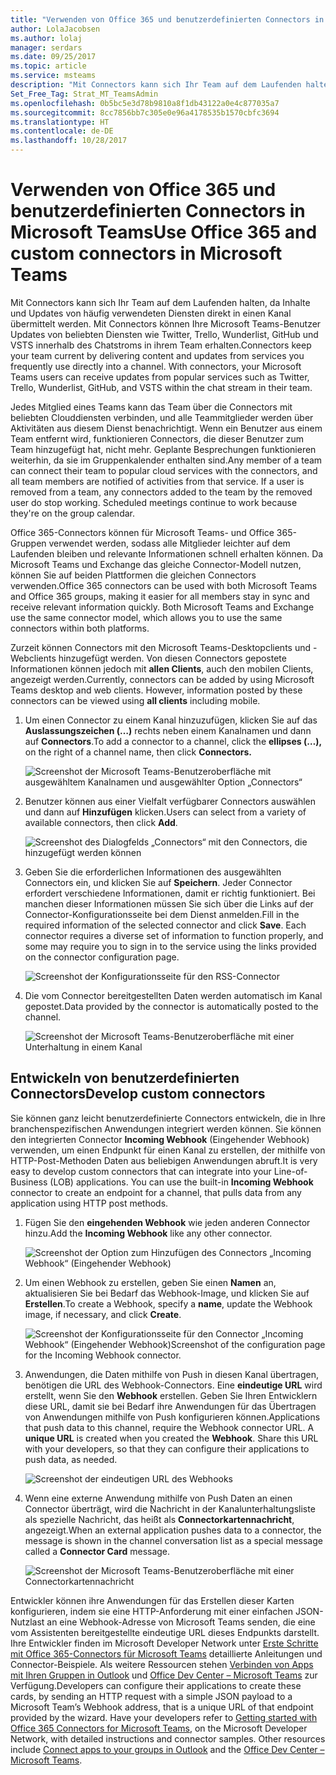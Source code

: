 ```yaml
---
title: "Verwenden von Office 365 und benutzerdefinierten Connectors in Microsoft Teams | Microsoft-Support"
author: LolaJacobsen
ms.author: lolaj
manager: serdars
ms.date: 09/25/2017
ms.topic: article
ms.service: msteams
description: "Mit Connectors kann sich Ihr Team auf dem Laufenden halten, da Inhalte und Updates von häufig verwendeten Diensten direkt in einen Kanal übermittelt werden."
Set_Free_Tag: Strat_MT_TeamsAdmin
ms.openlocfilehash: 0b5bc5e3d78b9810a8f1db43122a0e4c877035a7
ms.sourcegitcommit: 8cc7856bb7c305e0e96a4178535b1570cbfc3694
ms.translationtype: HT
ms.contentlocale: de-DE
ms.lasthandoff: 10/28/2017
---
```

<a name="use-office-365-and-custom-connectors-in-microsoft-teams"></a><span data-ttu-id="3f139-103">Verwenden von Office 365 und benutzerdefinierten Connectors in Microsoft Teams</span><span class="sxs-lookup"><span data-stu-id="3f139-103">Use Office 365 and custom connectors in Microsoft Teams</span></span>
=======================================================

<span data-ttu-id="3f139-p101">Mit Connectors kann sich Ihr Team auf dem Laufenden halten, da Inhalte und Updates von häufig verwendeten Diensten direkt in einen Kanal übermittelt werden. Mit Connectors können Ihre Microsoft Teams-Benutzer Updates von beliebten Diensten wie Twitter, Trello, Wunderlist, GitHub und VSTS innerhalb des Chatstroms in ihrem Team erhalten.</span><span class="sxs-lookup"><span data-stu-id="3f139-p101">Connectors keep your team current by delivering content and updates from services you frequently use directly into a channel. With connectors, your Microsoft Teams users can receive updates from popular services such as Twitter, Trello, Wunderlist, GitHub, and VSTS within the chat stream in their team.</span></span>

<span data-ttu-id="3f139-p102">Jedes Mitglied eines Teams kann das Team über die Connectors mit beliebten Clouddiensten verbinden, und alle Teammitglieder werden über Aktivitäten aus diesem Dienst benachrichtigt. Wenn ein Benutzer aus einem Team entfernt wird, funktionieren Connectors, die dieser Benutzer zum Team hinzugefügt hat, nicht mehr. Geplante Besprechungen funktionieren weiterhin, da sie im Gruppenkalender enthalten sind.</span><span class="sxs-lookup"><span data-stu-id="3f139-p102">Any member of a team can connect their team to popular cloud services with the connectors, and all team members are notified of activities from that service. If a user is removed from a team, any connectors added to the team by the removed user do stop working. Scheduled meetings continue to work because they're on the group calendar.</span></span>

<span data-ttu-id="3f139-p103">Office 365-Connectors können für Microsoft Teams- und Office 365-Gruppen verwendet werden, sodass alle Mitglieder leichter auf dem Laufenden bleiben und relevante Informationen schnell erhalten können. Da Microsoft Teams und Exchange das gleiche Connector-Modell nutzen, können Sie auf beiden Plattformen die gleichen Connectors verwenden.</span><span class="sxs-lookup"><span data-stu-id="3f139-p103">Office 365 connectors can be used with both Microsoft Teams and Office 365 groups, making it easier for all members stay in sync and receive relevant information quickly. Both Microsoft Teams and Exchange use the same connector model, which allows you to use the same connectors within both platforms.</span></span>

<span data-ttu-id="3f139-p104">Zurzeit können Connectors mit den Microsoft Teams-Desktopclients und -Webclients hinzugefügt werden. Von diesen Connectors gepostete Informationen können jedoch mit **allen Clients**, auch den mobilen Clients, angezeigt werden.</span><span class="sxs-lookup"><span data-stu-id="3f139-p104">Currently, connectors can be added by using Microsoft Teams desktop and web clients. However, information posted by these connectors can be viewed using **all clients** including mobile.</span></span>

1.  <span data-ttu-id="3f139-113">Um einen Connector zu einem Kanal hinzuzufügen, klicken Sie auf das **Auslassungszeichen (…)** rechts neben einem Kanalnamen und dann auf **Connectors**.</span><span class="sxs-lookup"><span data-stu-id="3f139-113">To add a connector to a channel, click the **ellipses (…),** on the right of a channel name, then click **Connectors.**</span></span>

    ![Screenshot der Microsoft Teams-Benutzeroberfläche mit ausgewähltem Kanalnamen und ausgewählter Option „Connectors“](media/Use_Office_365_and_custom_connectors_in_Microsoft_Teams_image1.png)

2.  <span data-ttu-id="3f139-115">Benutzer können aus einer Vielfalt verfügbarer Connectors auswählen und dann auf **Hinzufügen** klicken.</span><span class="sxs-lookup"><span data-stu-id="3f139-115">Users can select from a variety of available connectors, then click **Add**.</span></span>

    ![Screenshot des Dialogfelds „Connectors“ mit den Connectors, die hinzugefügt werden können](media/Use_Office_365_and_custom_connectors_in_Microsoft_Teams_image2.png)

3.  <span data-ttu-id="3f139-p105">Geben Sie die erforderlichen Informationen des ausgewählten Connectors ein, und klicken Sie auf **Speichern**. Jeder Connector erfordert verschiedene Informationen, damit er richtig funktioniert. Bei manchen dieser Informationen müssen Sie sich über die Links auf der Connector-Konfigurationsseite bei dem Dienst anmelden.</span><span class="sxs-lookup"><span data-stu-id="3f139-p105">Fill in the required information of the selected connector and click **Save**. Each connector requires a diverse set of information to function properly, and some may require you to sign in to the service using the links provided on the connector configuration page.</span></span>

    ![Screenshot der Konfigurationsseite für den RSS-Connector](media/Use_Office_365_and_custom_connectors_in_Microsoft_Teams_image3.png)

4.  <span data-ttu-id="3f139-120">Die vom Connector bereitgestellten Daten werden automatisch im Kanal gepostet.</span><span class="sxs-lookup"><span data-stu-id="3f139-120">Data provided by the connector is automatically posted to the channel.</span></span>

    ![Screenshot der Microsoft Teams-Benutzeroberfläche mit einer Unterhaltung in einem Kanal](media/Use_Office_365_and_custom_connectors_in_Microsoft_Teams_image4.png)

<a name="develop-custom-connectors"></a><span data-ttu-id="3f139-122">Entwickeln von benutzerdefinierten Connectors</span><span class="sxs-lookup"><span data-stu-id="3f139-122">Develop custom connectors</span></span>
-----------------------------

<span data-ttu-id="3f139-p106">Sie können ganz leicht benutzerdefinierte Connectors entwickeln, die in Ihre branchenspezifischen Anwendungen integriert werden können. Sie können den integrierten Connector **Incoming Webhook** (Eingehender Webhook) verwenden, um einen Endpunkt für einen Kanal zu erstellen, der mithilfe von HTTP-Post-Methoden Daten aus beliebigen Anwendungen abruft.</span><span class="sxs-lookup"><span data-stu-id="3f139-p106">It is very easy to develop custom connectors that can integrate into your Line-of-Business (LOB) applications. You can use the built-in **Incoming Webhook** connector to create an endpoint for a channel, that pulls data from any application using HTTP post methods.</span></span>

1.  <span data-ttu-id="3f139-125">Fügen Sie den **eingehenden Webhook** wie jeden anderen Connector hinzu.</span><span class="sxs-lookup"><span data-stu-id="3f139-125">Add the **Incoming Webhook** like any other connector.</span></span>

    ![Screenshot der Option zum Hinzufügen des Connectors „Incoming Webhook“ (Eingehender Webhook)](media/Use_Office_365_and_custom_connectors_in_Microsoft_Teams_image5.png)

2.  <span data-ttu-id="3f139-127">Um einen Webhook zu erstellen, geben Sie einen **Namen** an, aktualisieren Sie bei Bedarf das Webhook-Image, und klicken Sie auf **Erstellen**.</span><span class="sxs-lookup"><span data-stu-id="3f139-127">To create a Webhook, specify a **name**, update the Webhook image, if necessary, and click **Create**.</span></span>

    ![<span data-ttu-id="3f139-128">Screenshot der Konfigurationsseite für den Connector „Incoming Webhook“ (Eingehender Webhook)</span><span class="sxs-lookup"><span data-stu-id="3f139-128">Screenshot of the configuration page for the Incoming Webhook connector.</span></span> ](media/Use_Office_365_and_custom_connectors_in_Microsoft_Teams_image6.png)

3.  <span data-ttu-id="3f139-p107">Anwendungen, die Daten mithilfe von Push in diesen Kanal übertragen, benötigen die URL des Webhook-Connectors. Eine **eindeutige URL** wird erstellt, wenn Sie den **Webhook** erstellen. Geben Sie Ihren Entwicklern diese URL, damit sie bei Bedarf ihre Anwendungen für das Übertragen von Anwendungen mithilfe von Push konfigurieren können.</span><span class="sxs-lookup"><span data-stu-id="3f139-p107">Applications that push data to this channel, require the Webhook connector URL. A **unique URL** is created when you created the **Webhook**. Share this URL with your developers, so that they can configure their applications to push data, as needed.</span></span>

    ![Screenshot der eindeutigen URL des Webhooks](media/Use_Office_365_and_custom_connectors_in_Microsoft_Teams_image7.png)

4.  <span data-ttu-id="3f139-133">Wenn eine externe Anwendung mithilfe von Push Daten an einen Connector überträgt, wird die Nachricht in der Kanalunterhaltungsliste als spezielle Nachricht, das heißt als **Connectorkartennachricht**, angezeigt.</span><span class="sxs-lookup"><span data-stu-id="3f139-133">When an external application pushes data to a connector, the message is shown in the channel conversation list as a special message called a **Connector Card** message.</span></span>

    ![Screenshot der Microsoft Teams-Benutzeroberfläche mit einer Connectorkartennachricht](media/Use_Office_365_and_custom_connectors_in_Microsoft_Teams_image8.png)

<span data-ttu-id="3f139-p108">Entwickler können ihre Anwendungen für das Erstellen dieser Karten konfigurieren, indem sie eine HTTP-Anforderung mit einer einfachen JSON-Nutzlast an eine Webhook-Adresse von Microsoft Teams senden, die eine vom Assistenten bereitgestellte eindeutige URL dieses Endpunkts darstellt. Ihre Entwickler finden im Microsoft Developer Network unter [Erste Schritte mit Office 365-Connectors für Microsoft Teams](https://go.microsoft.com/fwlink/?linkid=855783) detaillierte Anleitungen und Connector-Beispiele. Als weitere Ressourcen stehen [Verbinden von Apps mit Ihren Gruppen in Outlook](https://support.office.com/en-us/article/Connect-apps-to-your-groups-in-Outlook-ed0ce547-038f-4902-b9b3-9e518ae6fbab) und [Office Dev Center – Microsoft Teams](https://go.microsoft.com/fwlink/?linkid=855784) zur Verfügung.</span><span class="sxs-lookup"><span data-stu-id="3f139-p108">Developers can configure their applications to create these cards, by sending an HTTP request with a simple JSON payload to a Microsoft Team’s Webhook address, that is a unique URL of that endpoint provided by the wizard. Have your developers refer to [Getting started with Office 365 Connectors for Microsoft Teams](https://go.microsoft.com/fwlink/?linkid=855783), on the Microsoft Developer Network, with detailed instructions and connector samples. Other resources include [Connect apps to your groups in Outlook](https://support.office.com/en-us/article/Connect-apps-to-your-groups-in-Outlook-ed0ce547-038f-4902-b9b3-9e518ae6fbab) and the [Office Dev Center – Microsoft Teams](https://go.microsoft.com/fwlink/?linkid=855784).</span></span>
